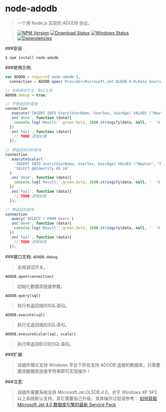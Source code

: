 node-adodb
===========
>一个用 Node.js 实现的 ADODB 协议。

>[![NPM Version][npm-image]][npm-url]
>[![Download Status][download-image]][npm-url]
>[![Windows Status][appveyor-image]][appveyor-url]
>[![Dependencies][david-image]][david-url]

###安装
```
$ npm install node-adodb
```

###使用示例:
```js
var ADODB = require('node-adodb'),
  connection = ADODB.open('Provider=Microsoft.Jet.OLEDB.4.0;Data Source=node-adodb.mdb;');

// 全局调试开关，默认关闭
ADODB.debug = true;

// 不带返回的查询
connection
  .execute('INSERT INTO Users(UserName, UserSex, UserAge) VALUES ("Newton", "Male", 25)')
  .on('done', function (data){
    console.log('Result:'.green.bold, JSON.stringify(data, null, '  ').bold);
  })
  .on('fail', function (data){
    // TODO 逻辑处理
  });
  
// 带返回标识的查询
connection
  .executeScalar(
    'INSERT INTO Users(UserName, UserSex, UserAge) VALUES ("Newton", "Male", 25)',
    'SELECT @@Identity AS id'
  )
  .on('done', function (data){
    console.log('Result:'.green.bold, JSON.stringify(data, null, '  ').bold);
  })
  .on('fail', function (data){
    // TODO 逻辑处理
  });

// 带返回的查询
connection
  .query('SELECT * FROM Users')
  .on('done', function (data){
    console.log('Result:'.green.bold, JSON.stringify(data, null, '  ').bold);
  })
  .on('fail', function (data){
    // TODO 逻辑处理
  });
```

###接口文档:
`ADODB.debug`
>全局调试开关。

`ADODB.open(connection)`
>初始化数据库链接参数。

`ADODB.query(sql)`
>执行有返回值的SQL语句。

`ADODB.execute(sql)`
>执行无返回值的SQL语句。

`ADODB.executeScalar(sql, scalar)`
>执行带返回标识的SQL语句。

###扩展:
>该插件理论支持 Windows 平台下所有支持 ADODB 连接的数据库，只需要更改数据库连接字符串即可实现操作！

###注意:
>该插件需要系统支持 Microsoft.Jet.OLEDB.4.0，对于 Windows XP SP2 以上系统默认支持，其它需要自己升级，具体操作过程请参考：
[如何获取 Microsoft Jet 4.0 数据库引擎的最新 Service Pack](http://support.microsoft.com/default.aspx?scid=kb;zh-CN;239114)

[npm-image]: https://img.shields.io/npm/v/node-adodb.svg?style=flat-square
[npm-url]: https://www.npmjs.org/package/node-adodb
[download-image]: https://img.shields.io/npm/dm/node-adodb.svg?style=flat-square
[appveyor-image]: https://img.shields.io/appveyor/ci/nuintun/node-adodb.svg?style=flat-square&label=windows
[appveyor-url]: https://ci.appveyor.com/project/nuintun/node-adodb
[david-image]: https://img.shields.io/david/nuintun/node-adodb.svg?style=flat-square
[david-url]: https://david-dm.org/nuintun/node-adodb

